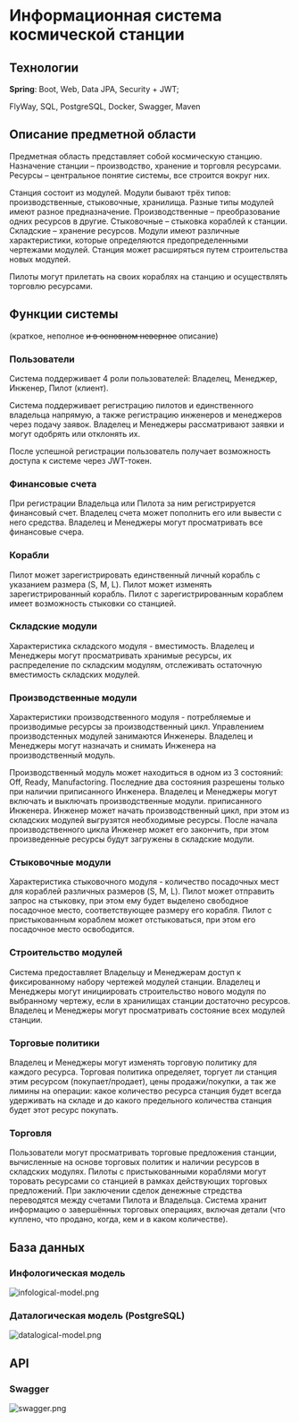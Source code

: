 # Информационная система космической станции

## Технологии

**Spring**: Boot, Web, Data JPA, Security + JWT;

FlyWay, SQL, PostgreSQL, Docker, Swagger, Maven

## Описание предметной области

Предметная область представляет собой космическую станцию. 
Назначение станции – производство, хранение и торговля ресурсами. 
Ресурсы – центральное понятие системы, все строится вокруг них.

Станция состоит из модулей. 
Модули бывают трёх типов: 
производственные, стыковочные, хранилища. 
Разные типы модулей имеют разное предназначение. 
Производственные – преобразование одних ресурсов в другие. 
Стыковочные – стыковка кораблей к станции. Складские – хранение ресурсов.
Модули имеют различные характеристики, которые определяются предопределенными чертежами модулей.
Станция может расширяться путем строительства новых модулей. 

Пилоты могут прилетать на своих кораблях на станцию и осуществлять торговлю ресурсами.

## Функции системы

(краткое, неполное ~~и в основном неверное~~ описание)

### Пользователи

Система поддерживает 4 роли пользователей: Владелец, Менеджер, Инженер, Пилот (клиент). 

Система поддерживает регистрацию пилотов и единственного владельца напрямую, 
а также регистрацию инженеров и менеджеров через подачу заявок. 
Владелец и Менеджеры рассматривают заявки и могут одобрять или отклонять их.

После успешной регистрации пользователь получает возможность доступа к системе через JWT-токен.

### Финансовые счета

При регистрации Владельца или Пилота за ним регистрируется финансовый счет.
Владелец счета может пополнить его или вывести с него средства.
Владелец и Менеджеры могут просматривать все финансовые счера.

### Корабли

Пилот может зарегистрировать единственный личный корабль с указанием размера (S, M, L). 
Пилот может изменять зарегистрированный корабль.
Пилот с зарегистрированным кораблем имеет возможность стыковки со станцией.

### Складские модули

Характеристика складского модуля - вместимость.
Владелец и Менеджеры могут просматривать хранимые ресурсы, 
их распределение по складским модулям,
отслеживать остаточную вместимость складских модулей.

### Производственные модули

Характеристики производственного модуля - потребляемые и производимые ресурсы
за производственный цикл.
Управлением производстенных модулей занимаются Инженеры.
Владелец и Менеджеры могут назначать и снимать Инженера на производственный модуль.

Производственный модуль может находиться в одном из 3 состояний: Off, Ready, Manufactoring.
Последние два состояния разрешены только при наличии приписанного Инженера.
Владелец и Менеджеры могут включать и выключать производственные модули.
приписанного Инженера.
Инженер может начать производственный цикл, 
при этом из складских модулей выгрузятся необходимые ресурсы.
После начала производственного цикла Инженер может его закончить,
при этом произведенные ресурсы будут загружены в складские модули.

### Стыковочные модули

Характеристика стыковочного модуля - количество посадочных мест для кораблей различных размеров (S, M, L).
Пилот может отправить запрос на стыковку,
при этом ему будет выделено свободное посадочное место,
соответствующее размеру его корабля.
Пилот с пристыкованным кораблем может отстыковаться,
при этом его посадочное место освободится.

### Строительство модулей

Система предоставляет Владельцу и Менеджерам доступ к фиксированному набору чертежей модулей станции.
Владелец и Менеджеры могут инициировать строительство нового модуля
по выбранному чертежу, если в хранилищах станции достаточно ресурсов.
Владелец и Менеджеры могут просматривать состояние всех модулей станции.

### Торговые политики

Владелец и Менеджеры могут изменять торговую политику для каждого ресурса.
Торговая политика определяет, торгует ли станция этим ресурсом (покупает/продает), 
цены продажи/покупки, а так же лимины на операции:
какое количество ресурса станция будет всегда удерживать на складе 
и до какого предельного количества станция будет этот ресурс покупать.

### Торговля

Пользователи могут просматривать торговые предложения станции,
вычисленные на основе торговых политик и наличии ресурсов в складских модулях.
Пилоты с пристыкованными кораблями могут торовать ресурсами со станцией
в рамках действующих торговых предложений. 
При заключении сделок денежные стредства переводятся между счетами Пилота и Владельца.
Система хранит информацию о завершённых торговых операциях, включая детали 
(что куплено, что продано, когда, кем и в каком количестве).

## База данных

### Инфологическая модель
![infological-model.png](docs/database/infological-model-dark.png)

### Даталогическая модель (PostgreSQL)
![datalogical-model.png](docs/database/datalogical-model-dark.png)

## API

### Swagger
![swagger.png](docs/api/swagger.png)
